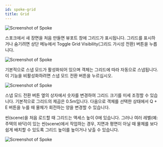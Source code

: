 ```yaml
---
id: spoke-grid
title: Grid
---
```


![Screenshot of Spoke](../../website/static/img/spoke-grid.png)

스포크에서 새 장면을 처음 만들면 뷰포트 창에 그리드가 표시됩니다. 그리드를 표시하거나 숨기려면 상단 메뉴에서 Toggle Grid Visibility(그리드 가시성 전환) 버튼을 누릅니다.

![Screenshot of Spoke](../../website/static/img/spoke-grid-toggle.png)

기본적으로 스냅 모드가 활성화되어 있으며 객체는 그리드에 따라 자동으로 스냅됩니다. 이 기능을 비활성화하려면 스냅 모드 전환 버튼을 누르십시오.


![Screenshot of Spoke](../../website/static/img/spoke-snap-toggle.png)

스냅 모드 전환 버튼 옆의 상자에서 숫자를 변경하여 그리드 크기를 미세 조정할 수 있습니다. 기본적으로 그리드의 제곱은 0.5m입니다. 다음으로 객체를 선택한 상태에서 Q + E 버튼을 누를 때 물체가 회전하는 양을 변경할 수 있습니다.

씬(scene)을 처음 로드할 때 그리드는 액세스 높이 0에 있습니다. 그러나 여러 레벨(예: 주택의 바닥)이 있는 씬(scene)에서 작업하는 경우, 지면과 평면이 아닐 때 물체를 보다 쉽게 배치할 수 있도록 그리드 높이를 높이거나 낮출 수 있습니다.

![Screenshot of Spoke](../../website/static/img/spoke-increment-grid-height.png)
